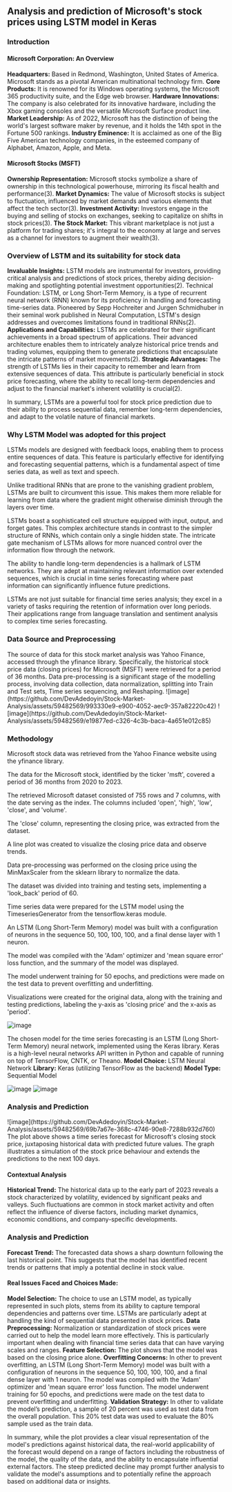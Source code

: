 <h2>Analysis and prediction of
Microsoft's stock prices using LSTM model in Keras
</h2>

<h3>Introduction</h3>

<h4>Microsoft Corporation: An Overview</h4>
<b>Headquarters:</b> Based in Redmond, Washington, United States of America. Microsoft stands as a pivotal American multinational technology firm.
<b>Core Products:</b> It is renowned for its Windows operating systems, the Microsoft 365 productivity suite, and the Edge web browser.
<b>Hardware Innovations:</b> The company is also celebrated for its innovative hardware, including the Xbox gaming consoles and the versatile Microsoft Surface product line.
<b>Market Leadership:</b> As of 2022, Microsoft has the distinction of being the world's largest software maker by revenue, and it holds the 14th spot in the Fortune 500 rankings.
<b>Industry Eminence:</b> It is acclaimed as one of the Big Five American technology companies, in the esteemed company of Alphabet, Amazon, Apple, and Meta.

<h4>Microsoft Stocks (MSFT)</h4>
<b>Ownership Representation:</b> Microsoft stocks symbolize a share of ownership in this technological powerhouse, mirroring its fiscal health and performance(3).
<b>Market Dynamics:</b> The value of Microsoft stocks is subject to fluctuation, influenced by market demands and various elements that affect the tech sector(3).
<b>Investment Activity:</b> Investors engage in the buying and selling of stocks on exchanges, seeking to capitalize on shifts in stock prices(3).
<b>The Stock Market:</b> This vibrant marketplace is not just a platform for trading shares; it's integral to the economy at large and serves as a channel for investors to augment their wealth(3).

<h3>Overview of LSTM and its suitability for stock data</h3>

<b>Invaluable Insights:</b> LSTM models are instrumental for investors, providing critical analysis and predictions of stock prices, thereby aiding decision-making and spotlighting potential investment opportunities(2).
Technical Foundation: LSTM, or Long Short-Term Memory, is a type of recurrent neural network (RNN) known for its proficiency in handling and forecasting time-series data. Pioneered by Sepp Hochreiter and Jurgen Schmidhuber in their seminal work published in Neural Computation, LSTM's design addresses and overcomes limitations found in traditional RNNs(2).
<b>Applications and Capabilities:</b> LSTMs are celebrated for their significant achievements in a broad spectrum of applications. Their advanced architecture enables them to intricately analyze historical price trends and trading volumes, equipping them to generate predictions that encapsulate the intricate patterns of market movements(2).
<b>Strategic Advantages:</b> The strength of LSTMs lies in their capacity to remember and learn from extensive sequences of data. This attribute is particularly beneficial in stock price forecasting, where the ability to recall long-term dependencies and adjust to the financial market's inherent volatility is crucial(2).

In summary, LSTMs are a powerful tool for stock price prediction due to their ability to process sequential data, remember long-term dependencies, and adapt to the volatile nature of financial markets.

<h3>Why LSTM Model was adopted for this project</h3>
LSTMs models are designed with feedback loops, enabling them to process entire sequences of data. This feature is particularly effective for identifying and forecasting sequential patterns, which is a fundamental aspect of time series data, as well as text and speech.

Unlike traditional RNNs that are prone to the vanishing gradient problem, LSTMs are built to circumvent this issue. This makes them more reliable for learning from data where the gradient might otherwise diminish through the layers over time.

LSTMs boast a sophisticated cell structure equipped with input, output, and forget gates. This complex architecture stands in contrast to the simpler structure of RNNs, which contain only a single hidden state. The intricate gate mechanism of LSTMs allows for more nuanced control over the information flow through the network.

The ability to handle long-term dependencies is a hallmark of LSTM networks. They are adept at maintaining relevant information over extended sequences, which is crucial in time series forecasting where past information can significantly influence future predictions.

LSTMs are not just suitable for financial time series analysis; they excel in a variety of tasks requiring the retention of information over long periods. Their applications range from language translation and sentiment analysis to complex time series forecasting.

<h3>Data Source and Preprocessing</h3>
The source of data for this stock market analysis was Yahoo Finance, accessed through the yfinance library. Specifically, the historical stock price data (closing prices) for Microsoft (MSFT) were retrieved for a period of 36 months. 
Data pre-processing is a significant stage of the modelling process, involving data collection, data normalization, splitting into Train and Test sets, Time series sequencing, and Reshaping. 
![image](https://github.com/DevAdedoyin/Stock-Market-Analysis/assets/59482569/993330e9-e900-4052-aec9-357a82220c42) ![image](https://github.com/DevAdedoyin/Stock-Market-Analysis/assets/59482569/e19877ed-c326-4c3b-baca-4a651e012c85)

<h3>Methodology</h3>
Microsoft stock data was retrieved from the Yahoo Finance website using the yfinance library.

The data for the Microsoft stock, identified by the ticker 'msft', covered a period of 36 months from 2020 to 2023.

The retrieved Microsoft dataset consisted of 755 rows and 7 columns, with the date serving as the index. The columns included 'open', 'high', 'low', 'close', and 'volume'.

The 'close' column, representing the closing price, was extracted from the dataset.

A line plot was created to visualize the closing price data and observe trends.

Data pre-processing was performed on the closing price using the MinMaxScaler from the sklearn library to normalize the data.

The dataset was divided into training and testing sets, implementing a 'look_back' period of 60.

Time series data were prepared for the LSTM model using the TimeseriesGenerator from the tensorflow.keras module.

An LSTM (Long Short-Term Memory) model was built with a configuration of neurons in the sequence 50, 100, 100, 100, and a final dense layer with 1 neuron.

The model was compiled with the 'Adam' optimizer and 'mean square error' loss function, and the summary of the model was displayed.

The model underwent training for 50 epochs, and predictions were made on the test data to prevent overfitting and underfitting.

Visualizations were created for the original data, along with the training and testing predictions, labeling the y-axis as 'closing price' and the x-axis as 'period'.

![image](https://github.com/DevAdedoyin/Stock-Market-Analysis/assets/59482569/adfc3843-1e3d-4fad-9501-ed927b08b9ed)

The chosen model for the time series forecasting is an LSTM (Long Short-Term Memory) neural network, implemented using the Keras library. Keras is a high-level neural networks API written in Python and capable of running on top of TensorFlow, CNTK, or Theano.
<b>Model Choice:</b> LSTM Neural Network
<b>Library:</b> Keras (utilizing TensorFlow as the backend)
<b>Model Type:</b> Sequential Model

![image](https://github.com/DevAdedoyin/Stock-Market-Analysis/assets/59482569/3b726462-ea81-494d-80c4-2ada19873883) ![image](https://github.com/DevAdedoyin/Stock-Market-Analysis/assets/59482569/272d5090-7b83-447a-9c4f-a507446db33d)

<h3>Analysis and Prediction</h3>
![image](https://github.com/DevAdedoyin/Stock-Market-Analysis/assets/59482569/69b7a67e-368c-4746-90e8-7288b932d760)
The plot above shows a time series forecast for Microsoft's closing stock price, juxtaposing historical data with predicted future values. The graph illustrates a simulation of the stock price behaviour and extends the predictions to the next 100 days. 

<h4>Contextual Analysis</h4>
<b>Historical Trend:</b> The historical data up to the early part of 2023 reveals a stock characterized by volatility, evidenced by significant peaks and valleys. Such fluctuations are common in stock market activity and often reflect the influence of diverse factors, including market dynamics, economic conditions, and company-specific developments.

<h3>Analysis and Prediction</h3>
<b>Forecast Trend:</b> The forecasted data shows a sharp downturn following the last historical point. This suggests that the model has identified recent trends or patterns that imply a potential decline in stock value.
<h4>Real Issues Faced and Choices Made:</h4>
<b>Model Selection:</b> The choice to use an LSTM model, as typically represented in such plots, stems from its ability to capture temporal dependencies and patterns over time. LSTMs are particularly adept at handling the kind of sequential data presented in stock prices.
<b>Data Preprocessing:</b> Normalization or standardization of stock prices were carried out to help the model learn more effectively. This is particularly important when dealing with financial time series data that can have varying scales and ranges.
<b>Feature Selection:</b> The plot shows that the model was based on the closing price alone. 
<b>Overfitting Concerns:</b> In other to prevent overfitting, an LSTM (Long Short-Term Memory) model was built with a configuration of neurons in the sequence 50, 100, 100, 100, and a final dense layer with 1 neuron. The model was compiled with the 'Adam' optimizer and 'mean square error' loss function. The model underwent training for 50 epochs, and predictions were made on the test data to prevent overfitting and underfitting.
<b>Validation Strategy:</b> In other to validate the model’s prediction, a sample of 20 percent was used as test data from the overall population. This 20% test data was used to evaluate the 80% sample used as the train data.

In summary, while the plot provides a clear visual representation of the model's predictions against historical data, the real-world applicability of the forecast would depend on a range of factors including the robustness of the model, the quality of the data, and the ability to encapsulate influential external factors. The steep predicted decline may prompt further analysis to validate the model's assumptions and to potentially refine the approach based on additional data or insights.

